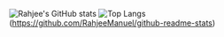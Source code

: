 ![Rahjee's GitHub stats](https://github-readme-stats.vercel.app/api?username=RahjeeManuel&count_private=true&show_icons=true&theme=dark)
![Top Langs](https://github-readme-stats.vercel.app/api/top-langs/?username=RahjeeManuel&layout=compact&theme=dark)(https://github.com/RahjeeManuel/github-readme-stats)
